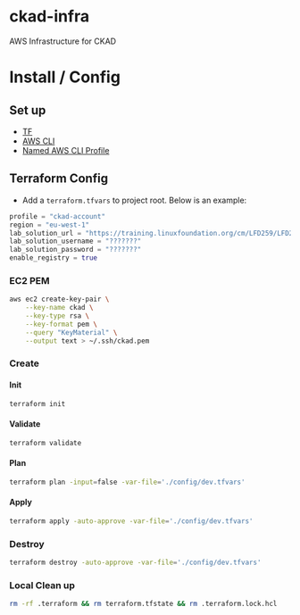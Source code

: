# ckad-infra
AWS Infrastructure for CKAD


# Install / Config

## Set up

- [TF](https://developer.hashicorp.com/terraform/tutorials/aws-get-started/install-cli)
- [AWS CLI](https://docs.aws.amazon.com/cli/latest/userguide/getting-started-install.html)
- [Named AWS CLI Profile](https://docs.aws.amazon.com/cli/latest/userguide/cli-configure-quickstart.html#cli-configure-quickstart-profiles)


## Terraform Config

- Add a `terraform.tfvars` to project root. Below is an example:

```terraform
profile = "ckad-account"
region = "eu-west-1"
lab_solution_url = "https://training.linuxfoundation.org/cm/LFD259/LFD259_V2022-11-23_SOLUTIONS.tar.xz"
lab_solution_username = "???????"
lab_solution_password = "???????"
enable_registry = true
```

### EC2 PEM

```sh
aws ec2 create-key-pair \
    --key-name ckad \
    --key-type rsa \
    --key-format pem \
    --query "KeyMaterial" \
    --output text > ~/.ssh/ckad.pem
```


### Create

#### Init

```sh
terraform init
```


#### Validate

```sh
terraform validate
```


#### Plan

```sh
terraform plan -input=false -var-file='./config/dev.tfvars'
```


#### Apply

```sh
terraform apply -auto-approve -var-file='./config/dev.tfvars'
```


### Destroy
```sh
terraform destroy -auto-approve -var-file='./config/dev.tfvars'
```

### Local Clean up
```sh
rm -rf .terraform && rm terraform.tfstate && rm .terraform.lock.hcl
```